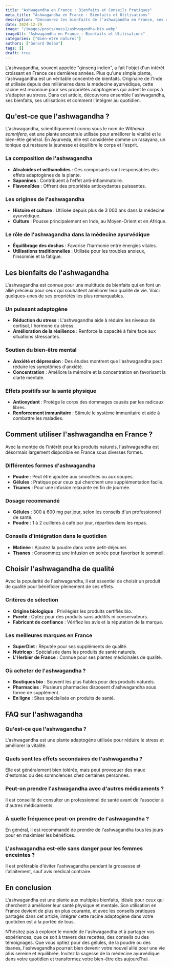 ```yaml
---
title: "Ashwagandha en France : Bienfaits et Conseils Pratiques"
meta_title: "Ashwagandha en France : Bienfaits et Utilisations"
description: "Découvrez les bienfaits de l'ashwagandha en France, ses usages, conseils et réponses à vos questions sur cette plante adaptogène."
date: 2024-12-29
image: "/images/posts/mass1/ashwagandha-bio.webp"
imageAlt: "Ashwagandha en France : Bienfaits et Utilisations"
categories: ["Bien-etre naturel"]
authors: ["Gerard Delao"]
tags: []
draft: true
---
```



L'ashwagandha, souvent appelée "ginseng indien", a fait l'objet d'un intérêt croissant en France ces dernières années. Plus qu'une simple plante, l'ashwagandha est un véritable concentré de bienfaits. Originaire de l'Inde et utilisée depuis des millénaires dans la médecine ayurvédique, cette racine est reconnue pour ses propriétés adaptogènes qui aident le corps à s'adapter au stress. Dans cet article, découvrons ensemble l'ashwagandha, ses bienfaits, ses utilisations et comment l'intégrer au quotidien.

## Qu'est-ce que l'ashwagandha ?

L'ashwagandha, scientifiquement connu sous le nom de *Withania somnifera*, est une plante ancestrale utilisée pour améliorer la vitalité et le bien-être général. En Ayurveda, elle est considérée comme un rasayana, un tonique qui restaure la jeunesse et équilibre le corps et l'esprit.

### La composition de l'ashwagandha
- **Alcaloïdes et withanolides** : Ces composants sont responsables des effets adaptogènes de la plante.
- **Saponines** : Contribuent à l'effet anti-inflammatoire.
- **Flavonoïdes** : Offrent des propriétés antioxydantes puissantes.

### Les origines de l'ashwagandha
- **Histoire et culture** : Utilisée depuis plus de 3 000 ans dans la médecine ayurvédique.
- **Culture** : Pousse principalement en Inde, au Moyen-Orient et en Afrique.

### Le rôle de l'ashwagandha dans la médecine ayurvédique
- **Équilibrage des doshas** : Favorise l'harmonie entre énergies vitales.
- **Utilisations traditionnelles** : Utilisée pour les troubles anxieux, l'insomnie et la fatigue.

## Les bienfaits de l'ashwagandha

L'ashwagandha est connue pour une multitude de bienfaits qui en font un allié précieux pour ceux qui souhaitent améliorer leur qualité de vie. Voici quelques-unes de ses propriétés les plus remarquables.

### Un puissant adaptogène
- **Réduction du stress** : L'ashwagandha aide à réduire les niveaux de cortisol, l'hormone du stress.
- **Amélioration de la résilience** : Renforce la capacité à faire face aux situations stressantes.

### Soutien du bien-être mental
- **Anxiété et dépression** : Des études montrent que l'ashwagandha peut réduire les symptômes d'anxiété.
- **Concentration** : Améliore la mémoire et la concentration en favorisant la clarté mentale.

### Effets positifs sur la santé physique
- **Antioxydant** : Protège le corps des dommages causés par les radicaux libres.
- **Renforcement immunitaire** : Stimule le système immunitaire et aide à combattre les maladies.

## Comment utiliser l'ashwagandha en France ?

Avec la montée de l'intérêt pour les produits naturels, l'ashwagandha est désormais largement disponible en France sous diverses formes. 

### Différentes formes d'ashwagandha
- **Poudre** : Peut être ajoutée aux smoothies ou aux soupes.
- **Gélules** : Pratique pour ceux qui cherchent une supplémentation facile.
- **Tisanes** : Pour une infusion relaxante en fin de journée.

### Dosage recommandé
- **Gélules** : 300 à 600 mg par jour, selon les conseils d'un professionnel de santé.
- **Poudre** : 1 à 2 cuillères à café par jour, réparties dans les repas.

### Conseils d'intégration dans le quotidien
- **Matinée** : Ajoutez la poudre dans votre petit-déjeuner.
- **Tisanes** : Consommez une infusion en soirée pour favoriser le sommeil.

## Choisir l'ashwagandha de qualité

Avec la popularité de l'ashwagandha, il est essentiel de choisir un produit de qualité pour bénéficier pleinement de ses effets.

### Critères de sélection
- **Origine biologique** : Privilégiez les produits certifiés bio.
- **Pureté** : Optez pour des produits sans additifs ni conservateurs.
- **Fabricant de confiance** : Vérifiez les avis et la réputation de la marque.

### Les meilleures marques en France
- **SuperDiet** : Réputée pour ses suppléments de qualité.
- **Nutricap** : Spécialisée dans les produits de santé naturels.
- **L'Herbier de France** : Connue pour ses plantes médicinales de qualité.

### Où acheter de l'ashwagandha ?
- **Boutiques bio** : Souvent les plus fiables pour des produits naturels.
- **Pharmacies** : Plusieurs pharmacies disposent d'ashwagandha sous forme de supplément.
- **En ligne** : Sites spécialisés en produits de santé.

## FAQ sur l'ashwagandha

### Qu'est-ce que l'ashwagandha ?
L'ashwagandha est une plante adaptogène utilisée pour réduire le stress et améliorer la vitalité.

### Quels sont les effets secondaires de l'ashwagandha ?
Elle est généralement bien tolérée, mais peut provoquer des maux d'estomac ou des somnolences chez certaines personnes.

### Peut-on prendre l'ashwagandha avec d'autres médicaments ?
Il est conseillé de consulter un professionnel de santé avant de l'associer à d'autres médicaments.

### À quelle fréquence peut-on prendre de l'ashwagandha ?
En général, il est recommandé de prendre de l'ashwagandha tous les jours pour en maximiser les bénéfices.

### L'ashwagandha est-elle sans danger pour les femmes enceintes ?
Il est préférable d'éviter l'ashwagandha pendant la grossesse et l'allaitement, sauf avis médical contraire.

## En conclusion

L'ashwagandha est une plante aux multiples bienfaits, idéale pour ceux qui cherchent à améliorer leur santé physique et mentale. Son utilisation en France devient de plus en plus courante, et avec les conseils pratiques partagés dans cet article, intégrer cette racine adaptogène dans votre quotidien est à la portée de tous. 

N'hésitez pas à explorer le monde de l'ashwagandha et à partager vos expériences, que ce soit à travers des recettes, des conseils ou des témoignages. Que vous optiez pour des gélules, de la poudre ou des tisanes, l'ashwagandha pourrait bien devenir votre nouvel allié pour une vie plus sereine et équilibrée. Invitez la sagesse de la médecine ayurvédique dans votre quotidien et transformez votre bien-être dès aujourd'hui.

